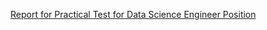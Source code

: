 [Report for Practical Test for Data Science Engineer Position](https://github.com/pierjosvins/Data-Science-Engineer-Practical-Test/blob/main/Report-Data-Science-Engineer-Practical-Test.pdf) 
